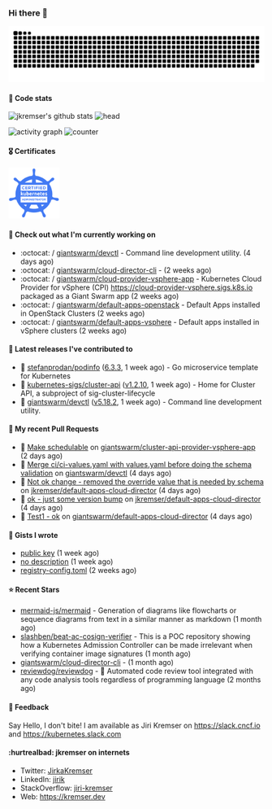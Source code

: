 ### Hi there 👋

![GitHub Snake](github-snake-dark.svg)

#### 📱 Code stats

![jkremser's github stats](https://github-readme-stats.vercel.app/api?username=jkremser&count_private=true&show_icons=true&hide_border=false&theme=tokyonight&title_color=5bcdec&bg_color=0d1117&border_radius=false) ![head](https://user-images.githubusercontent.com/535866/175570014-71166aaa-95f7-4a4f-869c-93a16481de4e.jpeg)


![activity graph](https://activity-graph.herokuapp.com/graph?username=jkremser&theme=react-dark)
![counter](https://komarev.com/ghpvc/?username=jkremser&color=5bcdec&style=for-the-badge)

#### 🎖 Certificates
<p align="left"><a href="https://www.credly.com/badges/8ca716d9-fa9b-42e6-b4a1-ad043baf5396/public_url">
<img src="https://raw.githubusercontent.com/cncf/artwork/master/other/cka/color/kubernetes-cka-color.png" alt="https://www.credly.com/badges/8ca716d9-fa9b-42e6-b4a1-ad043baf5396/public_url" width="100" height="100"/> </a>
</p>

#### 👷 Check out what I'm currently working on

- :octocat: / [giantswarm/devctl](https://github.com/giantswarm/devctl) - Command line development utility. (4 days ago)
- :octocat: / [giantswarm/cloud-director-cli](https://github.com/giantswarm/cloud-director-cli) -  (2 weeks ago)
- :octocat: / [giantswarm/cloud-provider-vsphere-app](https://github.com/giantswarm/cloud-provider-vsphere-app) - Kubernetes Cloud Provider for vSphere (CPI) https://cloud-provider-vsphere.sigs.k8s.io packaged as a Giant Swarm app (2 weeks ago)
- :octocat: / [giantswarm/default-apps-openstack](https://github.com/giantswarm/default-apps-openstack) - Default Apps installed in OpenStack Clusters (2 weeks ago)
- :octocat: / [giantswarm/default-apps-vsphere](https://github.com/giantswarm/default-apps-vsphere) - Default apps installed in vSphere clusters (2 weeks ago)

#### 🔭 Latest releases I've contributed to

- 🎉 [stefanprodan/podinfo](https://github.com/stefanprodan/podinfo) ([6.3.3](https://github.com/stefanprodan/podinfo/releases/tag/6.3.3), 1 week ago) - Go microservice template for Kubernetes
- 🎉 [kubernetes-sigs/cluster-api](https://github.com/kubernetes-sigs/cluster-api) ([v1.2.10](https://github.com/kubernetes-sigs/cluster-api/releases/tag/v1.2.10), 1 week ago) - Home for Cluster API, a subproject of sig-cluster-lifecycle
- 🎉 [giantswarm/devctl](https://github.com/giantswarm/devctl) ([v5.18.2](https://github.com/giantswarm/devctl/releases/tag/v5.18.2), 1 week ago) - Command line development utility.

#### 🔨 My recent Pull Requests

- 💪 [Make schedulable](https://github.com/giantswarm/cluster-api-provider-vsphere-app/pull/42) on [giantswarm/cluster-api-provider-vsphere-app](https://github.com/giantswarm/cluster-api-provider-vsphere-app) (2 days ago)
- 💪 [Merge ci/ci-values.yaml with values.yaml before doing the schema validation](https://github.com/giantswarm/devctl/pull/513) on [giantswarm/devctl](https://github.com/giantswarm/devctl) (4 days ago)
- 💪 [Not ok change - removed the override value that is needed by schema](https://github.com/jkremser/default-apps-cloud-director/pull/4) on [jkremser/default-apps-cloud-director](https://github.com/jkremser/default-apps-cloud-director) (4 days ago)
- 💪 [ok - just some version bump](https://github.com/jkremser/default-apps-cloud-director/pull/3) on [jkremser/default-apps-cloud-director](https://github.com/jkremser/default-apps-cloud-director) (4 days ago)
- 💪 [Test1 - ok](https://github.com/giantswarm/default-apps-cloud-director/pull/71) on [giantswarm/default-apps-cloud-director](https://github.com/giantswarm/default-apps-cloud-director) (4 days ago)

#### 📓 Gists I wrote

- [public key](https://gist.github.com/873194a8e2942735cde99e60b4db9861) (1 week ago)
- [no description](https://gist.github.com/1d42a5d808778bc41afcc96222712a9e) (1 week ago)
- [registry-config.toml](https://gist.github.com/af7ada844585e8a0d1a6ee240327e25a) (2 weeks ago)

#### ⭐ Recent Stars

- [mermaid-js/mermaid](https://github.com/mermaid-js/mermaid) - Generation of diagrams like flowcharts or sequence diagrams from text in a similar manner as markdown (1 month ago)
- [slashben/beat-ac-cosign-verifier](https://github.com/slashben/beat-ac-cosign-verifier) - This is a POC repository showing how a Kubernetes Admission Controller can be made irrelevant when verifying container image signatures (1 month ago)
- [giantswarm/cloud-director-cli](https://github.com/giantswarm/cloud-director-cli) -  (1 month ago)
- [reviewdog/reviewdog](https://github.com/reviewdog/reviewdog) - 🐶 Automated code review tool integrated with any code analysis tools regardless of programming language (2 months ago)

#### 💬 Feedback

Say Hello, I don't bite! I am available as Jiri Kremser on https://slack.cncf.io and https://kubernetes.slack.com


#### :hurtrealbad: jkremser on internets

- Twitter: <a href="https://twitter.com/JirkaKremser">JirkaKremser</a>
- LinkedIn: <a href="https://www.linkedin.com/in/jirik/">jirik</a>
- StackOverflow: <a href="https://stackoverflow.com/users/1594980/jiri-kremser">jiri-kremser</a>
- Web: https://kremser.dev